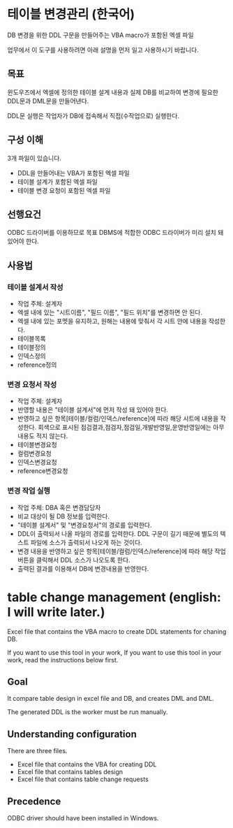 # 테이블 변경관리 (한국어)

DB 변경을 위한 DDL 구문을 만들어주는 VBA macro가 포함된 엑셀 파일

업무에서 이 도구를 사용하려면 아래 설명을 먼저 일고 사용하시기 바랍니다.

## 목표

윈도우즈에서 엑셀에 정의한 테이블 설계 내용과 실제 DB를 비교하여 변경에 필요한 DDL문과 DML문을 만들어낸다.

DDL문 실행은 작업자가 DB에 접속해서 직접(수작업으로) 실행한다.

## 구성 이해

3개 파일이 있습니다.

* DDL을 만들어내는 VBA가 포함된 엑셀 파일
* 테이블 설계가 포함된 엑셀 파일
* 테이블 변경 요청이 포함된 엑셀 파일

## 선행요건

ODBC 드라이버를 이용하므로 목표 DBMS에 적합한 ODBC 드라이버가 미리 설치 돼 있어야 한다.

## 사용법

### 테이블 설계서 작성

* 작업 주체: 설계자
* 엑셀 내에 있는 "시트이름", "필드 이름", "필드 위치"를 변경하면 안 된다.
* 엑셀 내에 있는 포멧을 유지하고, 원해는 내용에 맞춰서 각 시트 안에 내용을 작성한다. 
* 테이블목록
* 테이블정의
* 인덱스정의
* reference정의

### 변경 요청서 작성

* 작업 주체: 설계자
* 반영할 내용은 "테이블 설계서"에 먼저 작성 돼 있어야 한다.
* 반영하고 싶은 항목[테이블/컬럼/인덱스/reference]에 따라 해당 시트에 내용을 작성한다. 회색으로 표시된 점검결과,점검자,점검일,개발반영일,운영반영일에는 아무 내용도 적지 않는다.
* 테이블변경요청
* 컬럼변경요청
* 인덱스변경요청
* reference변경요청

### 변경 작업 실행

* 작업 주체: DBA 혹은 변경담당자 
* 비교 대상이 될 DB 정보를 입력한다.
* "테이블 설계서" 및 "변경요청서"의 경로를 입력한다.
* DDL이 출력되서 나올 파일의 경로를 입력한다. DDL 구문이 길기 때문에 별도의 텍스트 파일에 소스가 출력되서 나오게 하는 것이다.
* 변경 내용을 반영하고 싶은 항목[테이블/컬럼/인덱스/reference]에 따라 해당 작업 버튼을 클릭해서 DDL 소스가 나오도록 한다.
* 출력된 결과를 이용해서 DB에 변경내용을 반영한다.

# table change management (english: I will write later.)

Excel file that contains the VBA macro to create DDL statements for chaning DB.

If you want to use this tool in your work, If you want to use this tool in your work, read the instructions below first.

## Goal

It compare table design in excel file and DB, and creates DML and DML.

The generated DDL is the worker must be run manually.

## Understanding configuration

There are three files.

* Excel file that contains the VBA for creating DDL
* Excel file that contains tables design
* Excel file that contains table change requests

## Precedence

ODBC driver should have been installed in Windows.
